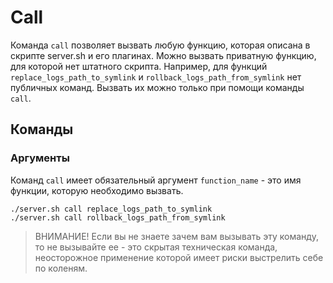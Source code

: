 # Call
Команда `call` позволяет вызвать любую функцию, которая описана в скрипте server.sh и его плагинах. Можно вызвать приватную функцию, для которой нет штатного скрипта. Например, для функций `replace_logs_path_to_symlink` и `rollback_logs_path_from_symlink` нет публичных команд. Вызвать их можно только при помощи команды `call`.

## Команды

### Аргументы
Команд `call` имеет обязательный аргумент `function_name` - это имя функции, которую необходимо вызвать.

    ./server.sh call replace_logs_path_to_symlink
    ./server.sh call rollback_logs_path_from_symlink

> ВНИМАНИЕ! Если вы не знаете зачем вам вызывать эту команду, то не вызывайте ее - это скрытая техническая команда, неосторожное применение которой имеет риски выстрелить себе по коленям.
